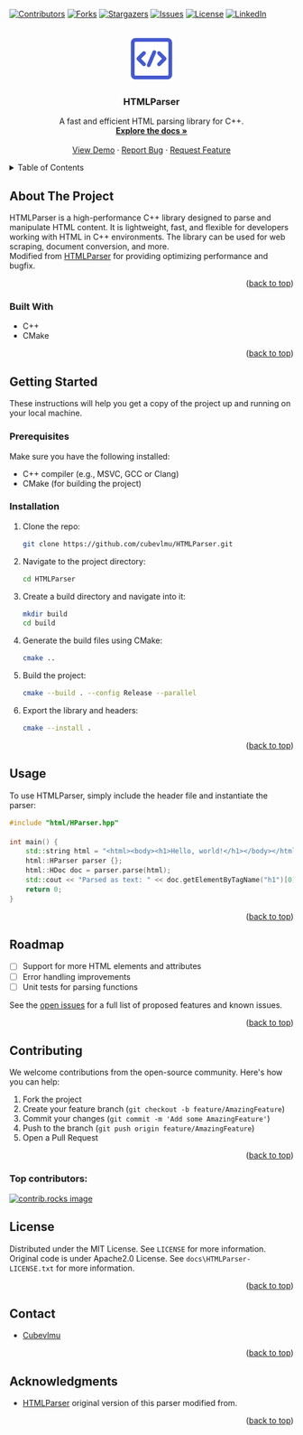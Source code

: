 <a id="readme-top"></a>

<!-- PROJECT SHIELDS -->
[![Contributors][contributors-shield]][contributors-url]
[![Forks][forks-shield]][forks-url]
[![Stargazers][stars-shield]][stars-url]
[![Issues][issues-shield]][issues-url]
[![License][license-shield]][license-url]
[![LinkedIn][linkedin-shield]][linkedin-url]

<!-- PROJECT LOGO -->
<br />
<div align="center">
  <a href="https://github.com/cubevlmu/HTMLParser">
    <img src="docs/logo.png" alt="Logo" width="80" height="80">
  </a>

<h3 align="center">HTMLParser</h3>

  <p align="center">
    A fast and efficient HTML parsing library for C++.
    <br />
    <a href="https://github.com/cubevlmu/HTMLParser"><strong>Explore the docs »</strong></a>
    <br />
    <br />
    <a href="https://github.com/cubevlmu/HTMLParser">View Demo</a>
    &middot;
    <a href="https://github.com/cubevlmu/HTMLParser/issues/new?labels=bug&template=bug-report---.md">Report Bug</a>
    &middot;
    <a href="https://github.com/cubevlmu/HTMLParser/issues/new?labels=enhancement&template=feature-request---.md">Request Feature</a>
  </p>
</div>

<!-- TABLE OF CONTENTS -->
<details>
  <summary>Table of Contents</summary>
  <ol>
    <li>
      <a href="#about-the-project">About The Project</a>
      <ul>
        <li><a href="#built-with">Built With</a></li>
      </ul>
    </li>
    <li>
      <a href="#getting-started">Getting Started</a>
      <ul>
        <li><a href="#prerequisites">Prerequisites</a></li>
        <li><a href="#installation">Installation</a></li>
      </ul>
    </li>
    <li><a href="#usage">Usage</a></li>
    <li><a href="#roadmap">Roadmap</a></li>
    <li><a href="#contributing">Contributing</a></li>
    <li><a href="#license">License</a></li>
    <li><a href="#contact">Contact</a></li>
    <li><a href="#acknowledgments">Acknowledgments</a></li>
  </ol>
</details>

## About The Project

HTMLParser is a high-performance C++ library designed to parse and manipulate HTML content. It is lightweight, fast, and flexible for developers working with HTML in C++ environments. The library can be used for web scraping, document conversion, and more.  
Modified from [HTMLParser](https://github.com/rangerlee/htmlparser) for providing optimizing performance and bugfix.  

<p align="right">(<a href="#readme-top">back to top</a>)</p>

### Built With

* C++
* CMake

<p align="right">(<a href="#readme-top">back to top</a>)</p>

## Getting Started

These instructions will help you get a copy of the project up and running on your local machine.

### Prerequisites

Make sure you have the following installed:

* C++ compiler (e.g., MSVC, GCC or Clang)
* CMake (for building the project)

### Installation

1. Clone the repo:
   ```sh
   git clone https://github.com/cubevlmu/HTMLParser.git
   ```

2. Navigate to the project directory:

   ```sh
   cd HTMLParser
   ```

3. Create a build directory and navigate into it:

   ```sh
   mkdir build
   cd build
   ```

4. Generate the build files using CMake:

   ```sh
   cmake ..
   ```

5. Build the project:

   ```sh
   cmake --build . --config Release --parallel
   ```
   
6. Export the library and headers:

   ```sh
   cmake --install .
   ```
<p align="right">(<a href="#readme-top">back to top</a>)</p>

## Usage

To use HTMLParser, simply include the header file and instantiate the parser:

```cpp
#include "html/HParser.hpp"

int main() {
    std::string html = "<html><body><h1>Hello, world!</h1></body></html>";
    html::HParser parser {};
    html::HDoc doc = parser.parse(html);
    std::cout << "Parsed as text: " << doc.getElementByTagName("h1")[0].getValue() << std::endl;
    return 0;
}
```

<p align="right">(<a href="#readme-top">back to top</a>)</p>

## Roadmap

* [ ] Support for more HTML elements and attributes
* [ ] Error handling improvements
* [ ] Unit tests for parsing functions

See the [open issues](https://github.com/cubevlmu/HTMLParser/issues) for a full list of proposed features and known issues.

<p align="right">(<a href="#readme-top">back to top</a>)</p>

## Contributing

We welcome contributions from the open-source community. Here's how you can help:

1. Fork the project
2. Create your feature branch (`git checkout -b feature/AmazingFeature`)
3. Commit your changes (`git commit -m 'Add some AmazingFeature'`)
4. Push to the branch (`git push origin feature/AmazingFeature`)
5. Open a Pull Request

<p align="right">(<a href="#readme-top">back to top</a>)</p>

### Top contributors:

<a href="https://github.com/cubevlmu/HTMLParser/graphs/contributors">
  <img src="https://contrib.rocks/image?repo=cubevlmu/HTMLParser" alt="contrib.rocks image" />
</a>

## License

Distributed under the MIT License. See `LICENSE` for more information.
Original code is under Apache2.0 License. See `docs\HTMLParser-LICENSE.txt` for more information.

<p align="right">(<a href="#readme-top">back to top</a>)</p>

## Contact

* [Cubevlmu](https://github.com/cubevlmu)

<p align="right">(<a href="#readme-top">back to top</a>)</p>

## Acknowledgments

* [HTMLParser](https://github.com/rangerlee/htmlparser) original version of this parser modified from.  
<p align="right">(<a href="#readme-top">back to top</a>)</p>

<!-- MARKDOWN LINKS & IMAGES -->

[contributors-shield]: https://img.shields.io/github/contributors/cubevlmu/HTMLParser.svg?style=for-the-badge
[contributors-url]: https://github.com/cubevlmu/HTMLParser/graphs/contributors
[forks-shield]: https://img.shields.io/github/forks/cubevlmu/HTMLParser.svg?style=for-the-badge
[forks-url]: https://github.com/cubevlmu/HTMLParser/network/members
[stars-shield]: https://img.shields.io/github/stars/cubevlmu/HTMLParser.svg?style=for-the-badge
[stars-url]: https://github.com/cubevlmu/HTMLParser/stargazers
[issues-shield]: https://img.shields.io/github/issues/cubevlmu/HTMLParser.svg?style=for-the-badge
[issues-url]: https://github.com/cubevlmu/HTMLParser/issues
[license-shield]: https://img.shields.io/github/license/cubevlmu/HTMLParser.svg?style=for-the-badge
[license-url]: https://github.com/cubevlmu/HTMLParser/blob/master/LICENSE.txt
[linkedin-shield]: https://img.shields.io/badge/-LinkedIn-black.svg?style=for-the-badge&logo=linkedin&colorB=555
[linkedin-url]: https://linkedin.com/in/linkedin_username
[product-screenshot]: images/screenshot.png
